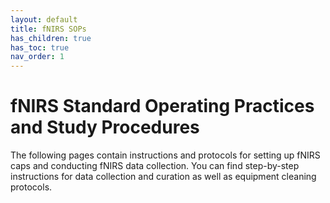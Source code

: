 ```yaml
---
layout: default
title: fNIRS SOPs
has_children: true
has_toc: true
nav_order: 1
---
```


# fNIRS Standard Operating Practices and Study Procedures

The following pages contain instructions and protocols for setting up fNIRS caps and conducting fNIRS data collection. You can find step-by-step instructions for data collection and curation as well as equipment cleaning protocols.